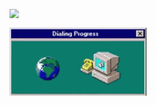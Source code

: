 ![](https://readme-typing-svg.herokuapp.com?font=montserrat&color=000000&lines=it+me%2C+josh)

![](dial-dialup.gif)
